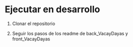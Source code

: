 # Ejecutar en desarrollo

1. Clonar el repositorio

2. Seguir los pasos de los readme de back_VacayDayas y front_VacayDayas